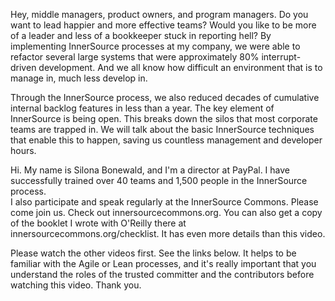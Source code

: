 Hey, middle managers, product owners, and program managers. 
Do you want to lead happier and more effective teams? 
Would you like to be more of a leader and less of a bookkeeper stuck in reporting hell? 
By implementing InnerSource processes at my company, we were able to refactor several large systems that were approximately 80% interrupt-driven development. 
And we all know how difficult an environment that is to manage in, much less develop in. 

Through the InnerSource process, we also reduced decades of cumulative internal backlog features in less than a year. 
The key element of InnerSource is being open. 
This breaks down the silos that most corporate teams are trapped in. 
We will talk about the basic InnerSource techniques that enable this to happen, saving us countless management and developer hours. 

Hi. My name is Silona Bonewald, and I'm a director at PayPal. 
I have successfully trained over 40 teams and 1,500 people in the InnerSource process.  
I also participate and speak regularly at the InnerSource Commons. Please come join us. Check out innersourcecommons.org.
You can also get a copy of the booklet I wrote with O'Reilly there at innersourcecommons.org/checklist. It has even more details than this video. 

Please watch the other videos first. 
See the links below. 
It helps to be familiar with the Agile or Lean processes, and it's really important that you understand the roles of the trusted committer and the contributors before watching this video. Thank you. 
